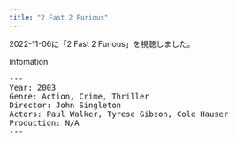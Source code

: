 ```yaml
---
title: "2 Fast 2 Furious"
---
```

2022-11-06に「2 Fast 2 Furious」を視聴しました。

Infomation
<pre>
---
Year: 2003
Genre: Action, Crime, Thriller
Director: John Singleton
Actors: Paul Walker, Tyrese Gibson, Cole Hauser
Production: N/A
---
</pre>
